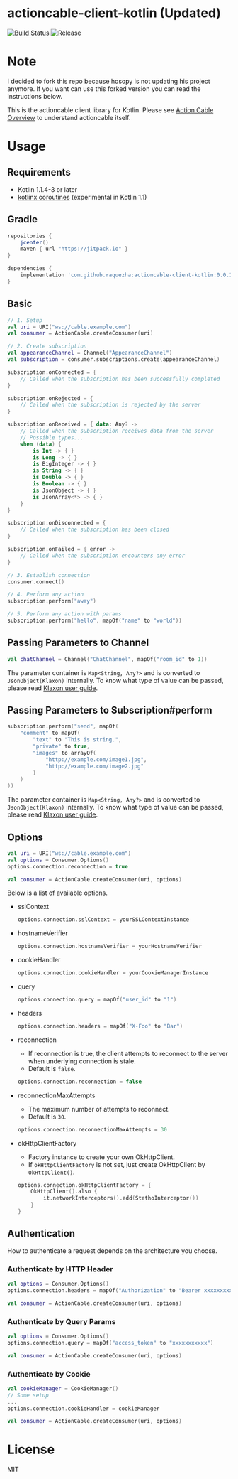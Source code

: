 # actioncable-client-kotlin (Updated)

[![Build Status](https://travis-ci.org/raquezha/actioncable-client-kotlin.svg?branch=0.0.10-beta)](https://travis-ci.org/raquezha/actioncable-client-kotlin)
[![Release](https://jitpack.io/v/raquezha/actioncable-client-kotlin.svg)](https://jitpack.io/#raquezha/actioncable-client-kotlin)

# Note
I decided to fork this repo because hosopy is not updating his project anymore. If you want can use this forked version you can read the instructions below.

This is the actioncable client library for Kotlin.
Please see [Action Cable Overview](http://guides.rubyonrails.org/action_cable_overview.html) to understand actioncable itself.

# Usage

## Requirements

* Kotlin 1.1.4-3 or later
* [kotlinx.coroutines](https://github.com/Kotlin/kotlinx.coroutines) (experimental in Kotlin 1.1)

## Gradle

```groovy
repositories {
    jcenter()
    maven { url "https://jitpack.io" }
}

dependencies {
    implementation 'com.github.raquezha:actioncable-client-kotlin:0.0.10-beta'
}
```

## Basic

```kotlin
// 1. Setup
val uri = URI("ws://cable.example.com")
val consumer = ActionCable.createConsumer(uri)

// 2. Create subscription
val appearanceChannel = Channel("AppearanceChannel")
val subscription = consumer.subscriptions.create(appearanceChannel)

subscription.onConnected = {
    // Called when the subscription has been successfully completed
}

subscription.onRejected = {
    // Called when the subscription is rejected by the server
}

subscription.onReceived = { data: Any? ->
    // Called when the subscription receives data from the server
    // Possible types...
    when (data) {
        is Int -> { }
        is Long -> { }
        is BigInteger -> { }
        is String -> { }
        is Double -> { }
        is Boolean -> { }
        is JsonObject -> { }
        is JsonArray<*> -> { }
    }
}

subscription.onDisconnected = {
    // Called when the subscription has been closed
}

subscription.onFailed = { error ->
    // Called when the subscription encounters any error
}

// 3. Establish connection
consumer.connect()

// 4. Perform any action
subscription.perform("away")

// 5. Perform any action with params
subscription.perform("hello", mapOf("name" to "world"))
```

## Passing Parameters to Channel

```kotlin
val chatChannel = Channel("ChatChannel", mapOf("room_id" to 1))
```

The parameter container is `Map<String, Any?>` and is converted to `JsonObject(Klaxon)` internally.
To know what type of value can be passed, please read [Klaxon user guide](https://github.com/cbeust/klaxon).

## Passing Parameters to Subscription#perform

```kotlin
subscription.perform("send", mapOf(
    "comment" to mapOf(
        "text" to "This is string.",
        "private" to true,
        "images" to arrayOf(
            "http://example.com/image1.jpg",
            "http://example.com/image2.jpg"
        )
    )
))
```

The parameter container is `Map<String, Any?>` and is converted to `JsonObject(Klaxon)` internally.
To know what type of value can be passed, please read [Klaxon user guide](https://github.com/cbeust/klaxon).

## Options

```kotlin
val uri = URI("ws://cable.example.com")
val options = Consumer.Options()
options.connection.reconnection = true

val consumer = ActionCable.createConsumer(uri, options)
```

Below is a list of available options.

* sslContext
    
    ```kotlin
    options.connection.sslContext = yourSSLContextInstance
    ```
    
* hostnameVerifier
    
    ```kotlin
    options.connection.hostnameVerifier = yourHostnameVerifier
    ```
    
* cookieHandler
    
    ```kotlin
    options.connection.cookieHandler = yourCookieManagerInstance
    ```
    
* query
    
    ```kotlin
    options.connection.query = mapOf("user_id" to "1")
    ```
    
* headers
    
    ```kotlin
    options.connection.headers = mapOf("X-Foo" to "Bar")
    ```
    
* reconnection
    * If reconnection is true, the client attempts to reconnect to the server when underlying connection is stale.
    * Default is `false`.
    
    ```kotlin
    options.connection.reconnection = false
    ```
    
* reconnectionMaxAttempts
    * The maximum number of attempts to reconnect.
    * Default is `30`.
    
    ```kotlin
    options.connection.reconnectionMaxAttempts = 30
    ```

* okHttpClientFactory
    * Factory instance to create your own OkHttpClient.
    * If `okHttpClientFactory` is not set, just create OkHttpClient by `OkHttpClient()`.
    
    ```kotlin
    options.connection.okHttpClientFactory = {
        OkHttpClient().also {
            it.networkInterceptors().add(StethoInterceptor())
        }
    }
    ```

## Authentication

How to authenticate a request depends on the architecture you choose.

### Authenticate by HTTP Header

```kotlin
val options = Consumer.Options()
options.connection.headers = mapOf("Authorization" to "Bearer xxxxxxxxxxx")

val consumer = ActionCable.createConsumer(uri, options)
```

### Authenticate by Query Params

```kotlin
val options = Consumer.Options()
options.connection.query = mapOf("access_token" to "xxxxxxxxxxx")

val consumer = ActionCable.createConsumer(uri, options)
```

### Authenticate by Cookie

```kotlin
val cookieManager = CookieManager()
// Some setup
...
options.connection.cookieHandler = cookieManager

val consumer = ActionCable.createConsumer(uri, options)
```

# License

MIT

